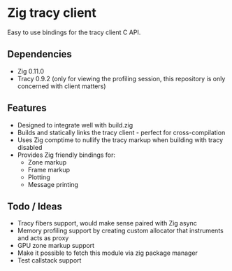 # Zig tracy client
Easy to use bindings for the tracy client C API.

## Dependencies

* Zig 0.11.0
* Tracy 0.9.2 (only for viewing the profiling session, this repository is only concerned with client matters)

## Features

* Designed to integrate well with build.zig
* Builds and statically links the tracy client - perfect for cross-compilation
* Uses Zig comptime to nullify the tracy markup when building with tracy disabled
* Provides Zig friendly bindings for:
    * Zone markup
    * Frame markup
    * Plotting
    * Message printing

## Todo / Ideas

* Tracy fibers support, would make sense paired with Zig async
* Memory profiling support by creating custom allocator that instruments and acts as proxy
* GPU zone markup support
* Make it possible to fetch this module via zig package manager
* Test callstack support
